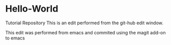# Hello-World
Tutorial Repository
This is an edit performed from the git-hub edit window.

This edit was performed from emacs and commited using the magit add-on to emacs
